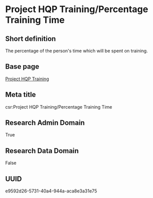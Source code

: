 # Project HQP Training/Percentage Training Time
## Short definition
The percentage of the person's time which will be spent on training.
## Base page
[Project HQP Training](https://github.com/EuroCRIS/CASRAI-Dictionairies/blob/main/Objects/Project%20HQP%20Training.md)
## Meta title
csr:Project HQP Training/Percentage Training Time
## Research Admin Domain
True
## Research Data Domain
False
## UUID
e9592d26-5731-40a4-944a-aca8e3a31e75
